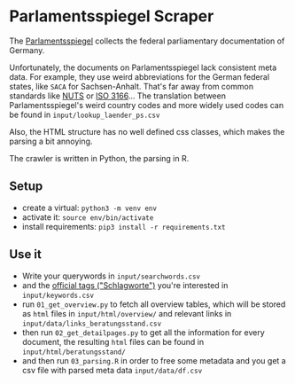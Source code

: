 # Parlamentsspiegel Scraper
 
 The [Parlamentsspiegel](https://www.parlamentsspiegel.de/home/einfache-suche.html) collects the federal parliamentary documentation of Germany. 

Unfortunately, the documents on Parlamentsspiegel lack consistent meta data. For example, they use weird abbreviations for the German federal states, like `SACA` for Sachsen-Anhalt. That's far away from common standards like [NUTS](https://en.wikipedia.org/wiki/NUTS) or [ISO 3166](https://en.wikipedia.org/wiki/ISO_3166)... The translation between Parlamentsspiegel's weird country codes and more widely used codes can be found in `input/lookup_laender_ps.csv`

Also, the HTML structure has no well defined css classes, which makes the parsing a bit annoying.

The crawler is written in Python, the parsing in R.

## Setup

* create a virtual: `python3 -m venv env`
* activate it: `source env/bin/activate`
* install requirements: `pip3 install -r requirements.txt`

## Use it

* Write your querywords in `input/searchwords.csv`
* and the [official tags ("Schlagworte")](https://www.parlamentsspiegel.de/sites/parlamentsspiegel/home/indexeinblick.html) you're interested in `input/keywords.csv`
* run `01_get_overview.py` to fetch all overview tables, which will be stored as `html` files in `input/html/overview/` and relevant links in `input/data/links_beratungsstand.csv`
* then run `02_get_detailpages.py` to get all the information for every document, the resulting `html` files can be found in `input/html/beratungsstand/`
* and then run `03_parsing.R` in order to free some metadata and you get a csv file with parsed meta data `input/data/df.csv`


